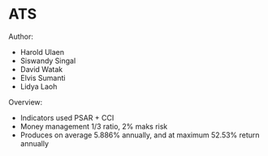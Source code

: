 # ATS
Author: 
- Harold Ulaen
- Siswandy Singal
- David Watak
- Elvis Sumanti
- Lidya Laoh

Overview:
- Indicators used PSAR + CCI
- Money management 1/3 ratio, 2% maks risk
- Produces on average 5.886% annually, and at maximum 52.53% return annually